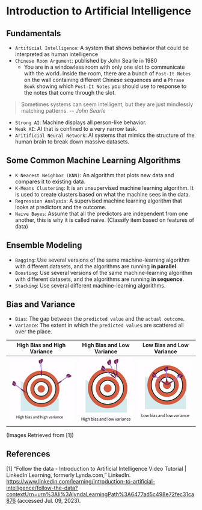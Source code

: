 # Introduction to Artificial Intelligence


## Fundamentals

- `Artificial Intelligence`: A system that shows behavior that could be interpreted as human intelligence
- `Chinese Room Argument`: published by John Searle in 1980
    - You are in a windowless room with only one slot to communicate with the world. Inside the room, there are a bunch of `Post-It Notes` on the wall containing different Chinese sequences and a `Phrase Book` showing which `Post-It Notes` you should use to response to the notes that come through the slot.
> Sometimes systems can seem intelligent, but they are just mindlessly matching patterns.
> -- <cite>John Searle</cite>
- `Strong AI`: Machine displays all person-like behavior.
- `Weak AI`: AI that is confined to a very narrow task.
- `Aritificial Neural Network`: AI systems that mimics the structure of the human brain to break down massive datasets.


## Some Common Machine Learning Algorithms

- `K Nearest Neighbor (KNN)`: An algorithm that plots new data and compares it to existing data.
- `K-Means Clustering`: It is an unsupervised machine learning algorithm. It is used to create clusters based on what the machine sees in the data.
- `Regression Analysis`: A supervised machine learning algorithm that looks at predictors and the outcome.
- `Naive Bayes`: Assume that all the predictors are independent from one another, this is why it is called naive. (Classify item based on features of data)


## Ensemble Modeling

- `Bagging`: Use several versions of the same machine-learning algorithm with different datasets, and the algorithms are running **in parallel**.
- `Boosting`: Use several versions of the same machine-learning algorithm with different datasets, and the algorithms are running **in sequence**.
- `Stacking`: Use several different machine-learning algorithms.


## Bias and Variance

- `Bias`: The gap between the `predicted value` and the `actual outcome`.
- `Variance`: The extent in which the `predicted values` are scattered all over the place.

| High Bias and High Variance | High Bias and Low Variance | Low Bias and Low Variance |
| :---: | :---: | :---: |
|![high_bias_and_high_variance](./img/high_bias_and_high_variance.png)|![high_bias_and_low_variance](./img/high_bias_and_low_variance.png)|![low_bias_and_low_variance](./img/low_bias_and_low_variance.png)|

(Images Retrieved from [1])


## References

[1] “Follow the data - Introduction to Artificial Intelligence Video Tutorial | LinkedIn Learning, formerly Lynda.com,” LinkedIn. https://www.linkedin.com/learning/introduction-to-artificial-intelligence/follow-the-data?contextUrn=urn%3Ali%3AlyndaLearningPath%3A6477ad5c498e72fec31ca876 (accessed Jul. 09, 2023).